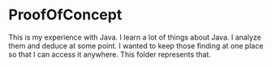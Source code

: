 # ProofOfConcept
This is my experience with Java. I learn a lot of things about Java. I analyze them and deduce at some point. I wanted to keep those finding at one place so that I can access it anywhere. This folder represents that. 

